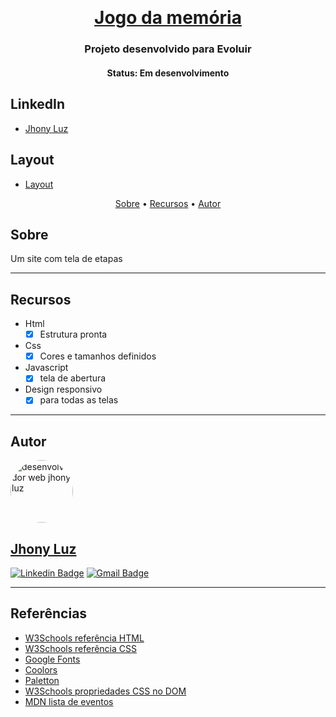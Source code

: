 <h1 align="center">
    <img alt="" title="#" src=".png" />
</h1>

<h1 align="center">
   <a href="#"> Jogo da memória</a>
</h1>

<h3 align="center">
    Projeto desenvolvido para Evoluir
</h3>

<h4 align="center"> 
	 Status: Em desenvolvimento
</h4>

## LinkedIn
- [Jhony Luz](https://www.linkedin.com/in/jhony-luz-720b73211/)

## Layout

- [Layout](https://www.figma.com/file/cgUSAEGgSCJN8hxygzUL19/Maratona-Programa-para-Evoluir-(Copy)?node-id=0%3A1)


<p align="center">
 <a href="#Sobre">Sobre</a> •
 <a href="#Recursos">Recursos</a> •
 <a href="#Auto">Autor</a>


</p>


## Sobre

Um site com tela de etapas

---

## Recursos

- Html
    - [X] Estrutura pronta
- Css
    - [X] Cores e tamanhos definidos
- Javascript
    - [X] tela de abertura
- Design responsivo
    - [X] para todas as telas

---

## Autor

<a href="#">
 <img style="border-radius: 50%;" src="https://github.com/JhonLight.png" width="100px;" alt="desenvolvedor web jhony luz"/>
<h2>Jhony Luz</h2>

[![Linkedin Badge](https://img.shields.io/badge/-Robert-Jose?style=flat-square&logo=Linkedin&logoColor=white&link=https://www.linkedin.com/in/robertjosé/)](https://www.linkedin.com/in/robertjosé/) 
[![Gmail Badge](https://img.shields.io/badge/-rjsf06@gmail.com-c14438?style=flat-square&logo=Gmail&logoColor=white&link=mailto:tgmarinho@gmail.com)](mailto:rjsf06@gmail.com)

---

## Referências

- [W3Schools referência HTML](https://www.w3schools.com/tags/default.asp)
- [W3Schools referência CSS](https://www.w3schools.com/cssref/default.asp)
- [Google Fonts](https://fonts.google.com/)
- [Coolors](https://coolors.co/palettes/trending)
- [Paletton](https://paletton.com/)
- [W3Schools propriedades CSS no DOM](https://www.w3schools.com/jsref/dom_obj_style.asp)
- [MDN lista de eventos](https://developer.mozilla.org/en-US/docs/Web/Events)

